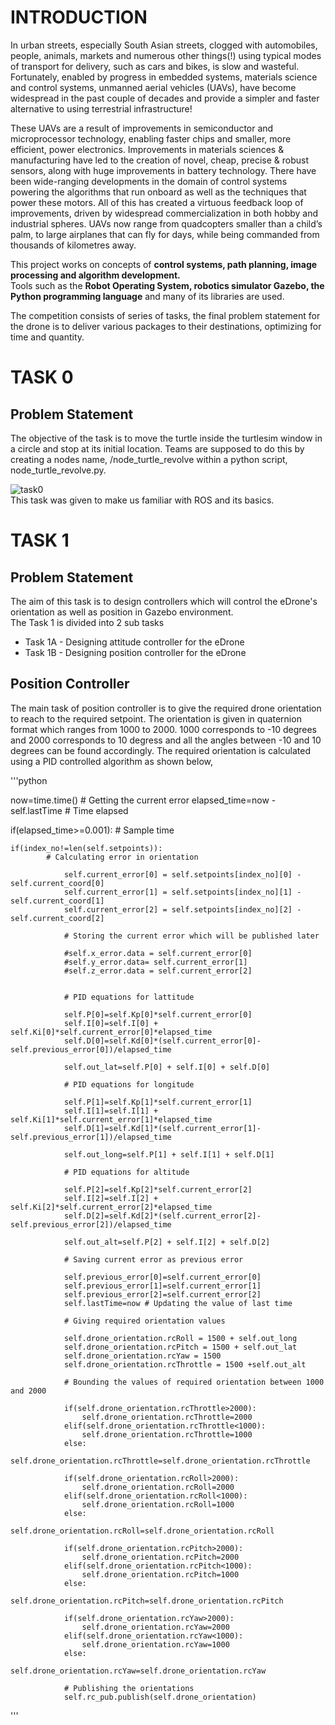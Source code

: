 # INTRODUCTION
In urban streets, especially South Asian streets, clogged with automobiles, people, animals, markets and numerous other things(!) using typical modes of transport for delivery, such as cars and bikes, is slow and wasteful. Fortunately, enabled by progress in embedded systems, materials science and control systems, unmanned aerial vehicles (UAVs), have become widespread in the past couple of decades and provide a simpler and faster alternative to using terrestrial infrastructure!<br>

These UAVs are a result of improvements in semiconductor and microprocessor technology, enabling faster chips and smaller, more efficient, power electronics. Improvements in materials sciences & manufacturing have led to the creation of novel, cheap, precise & robust sensors, along with huge improvements in battery technology. There have been wide-ranging developments in the domain of control systems powering the algorithms that run onboard as well as the techniques that power these motors. All of this has created a virtuous feedback loop of improvements, driven by widespread commercialization in both hobby and industrial spheres. UAVs now range from quadcopters smaller than a child’s palm, to large airplanes that can fly for days, while being commanded from thousands of kilometres away.<br>

This project works on concepts of <b>control systems, path planning, image processing and algorithm development.</b><br>
Tools such as the <b>Robot Operating System, robotics simulator Gazebo, the Python programming language</b> and many of its libraries are used.<br>

The competition consists of series of tasks, the final problem statement for the drone is to deliver various packages to their destinations, optimizing for time and quantity.<br>

# TASK 0
## Problem Statement
The objective of the task is to move the turtle inside the turtlesim window in a circle and stop at its initial location.
Teams are supposed to do this by creating a nodes name, /node_turtle_revolve within a python script, node_turtle_revolve.py.<br>

![task0](https://github.com/AshishChouhan85/VITARANA-DRONE/blob/main/scripts/Task_0_VD_0614/VD_0614.png)<br>
This task was given to make us familiar with ROS and its basics.<br>

# TASK 1
## Problem Statement
The aim of this task is to design controllers which will control the eDrone's orientation as well as position in Gazebo environment.<br>
The Task 1 is divided into 2 sub tasks<br>
- Task 1A - Designing attitude controller for the eDrone<br>
- Task 1B - Designing position controller for the eDrone<br>

## Position Controller
The main task of position controller is to give the required drone orientation to reach to the required setpoint. The orientation is given in quaternion format which ranges from 1000 to 2000. 1000 corresponds to -10 degrees and 2000 corresponds to 10 degress and all the angles between -10 and 10 degrees can be found accordingly. The required orientation is calculated using a PID controlled algorithm as shown below,<br>

'''python

now=time.time() # Getting the current error
elapsed_time=now - self.lastTime # Time elapsed 
      
if(elapsed_time>=0.001): # Sample time
            

    if(index_no!=len(self.setpoints)):
            # Calculating error in orientation
                
                self.current_error[0] = self.setpoints[index_no][0] - self.current_coord[0]
                self.current_error[1] = self.setpoints[index_no][1] - self.current_coord[1]
                self.current_error[2] = self.setpoints[index_no][2] - self.current_coord[2]
            
                # Storing the current error which will be published later

                #self.x_error.data = self.current_error[0]
                #self.y_error.data= self.current_error[1]
                #self.z_error.data = self.current_error[2]
            
              
                # PID equations for lattitude 
              
                self.P[0]=self.Kp[0]*self.current_error[0]
                self.I[0]=self.I[0] + self.Ki[0]*self.current_error[0]*elapsed_time
                self.D[0]=self.Kd[0]*(self.current_error[0]-self.previous_error[0])/elapsed_time
            
                self.out_lat=self.P[0] + self.I[0] + self.D[0]

                # PID equations for longitude 
              
                self.P[1]=self.Kp[1]*self.current_error[1]
                self.I[1]=self.I[1] + self.Ki[1]*self.current_error[1]*elapsed_time
                self.D[1]=self.Kd[1]*(self.current_error[1]-self.previous_error[1])/elapsed_time
            
                self.out_long=self.P[1] + self.I[1] + self.D[1]

                # PID equations for altitude 
              
                self.P[2]=self.Kp[2]*self.current_error[2]
                self.I[2]=self.I[2] + self.Ki[2]*self.current_error[2]*elapsed_time
                self.D[2]=self.Kd[2]*(self.current_error[2]-self.previous_error[2])/elapsed_time
            
                self.out_alt=self.P[2] + self.I[2] + self.D[2]

                # Saving current error as previous error
            
                self.previous_error[0]=self.current_error[0]  
                self.previous_error[1]=self.current_error[1]
                self.previous_error[2]=self.current_error[2]
                self.lastTime=now # Updating the value of last time

                # Giving required orientation values 
                                
                self.drone_orientation.rcRoll = 1500 + self.out_long
                self.drone_orientation.rcPitch = 1500 + self.out_lat
                self.drone_orientation.rcYaw = 1500
                self.drone_orientation.rcThrottle = 1500 +self.out_alt

                # Bounding the values of required orientation between 1000 and 2000

                if(self.drone_orientation.rcThrottle>2000):
                    self.drone_orientation.rcThrottle=2000
                elif(self.drone_orientation.rcThrottle<1000):
                    self.drone_orientation.rcThrottle=1000
                else:
                    self.drone_orientation.rcThrottle=self.drone_orientation.rcThrottle

                if(self.drone_orientation.rcRoll>2000):
                    self.drone_orientation.rcRoll=2000
                elif(self.drone_orientation.rcRoll<1000):
                    self.drone_orientation.rcRoll=1000
                else:
                    self.drone_orientation.rcRoll=self.drone_orientation.rcRoll

                if(self.drone_orientation.rcPitch>2000):
                    self.drone_orientation.rcPitch=2000
                elif(self.drone_orientation.rcPitch<1000):
                    self.drone_orientation.rcPitch=1000
                else:
                    self.drone_orientation.rcPitch=self.drone_orientation.rcPitch

                if(self.drone_orientation.rcYaw>2000):
                    self.drone_orientation.rcYaw=2000
                elif(self.drone_orientation.rcYaw<1000):
                    self.drone_orientation.rcYaw=1000
                else:
                    self.drone_orientation.rcYaw=self.drone_orientation.rcYaw

                # Publishing the orientations
                self.rc_pub.publish(self.drone_orientation)
'''               
 

